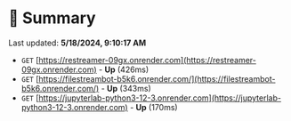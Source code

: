 # 📖 Summary
Last updated: **5/18/2024, 9:10:17 AM**

- `GET` [https://restreamer-09gx.onrender.com](https://restreamer-09gx.onrender.com) - **Up** (426ms)
- `GET` [https://filestreambot-b5k6.onrender.com/](https://filestreambot-b5k6.onrender.com/) - **Up** (343ms)
- `GET` [https://jupyterlab-python3-12-3.onrender.com](https://jupyterlab-python3-12-3.onrender.com) - **Up** (170ms)
